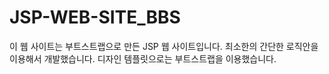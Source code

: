 # JSP-WEB-SITE_BBS
이 웹 사이트는 부트스트랩으로 만든 JSP 웹 사이트입니다. 최소한의 간단한 로직안을 이용해서 개발했습니다. 디자인 템플릿으로는 부트스트랩을 이용했습니다. 
